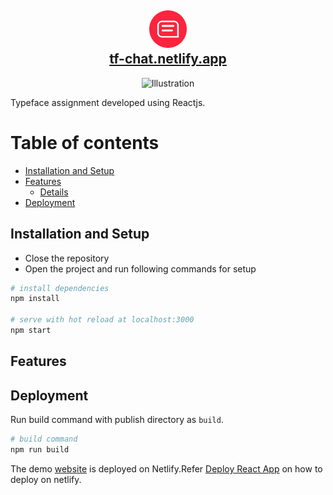<h2 align="center">
    <img src="./public/favicon.ico" alt="Logo" width="60" height="60" />
    <br />
    <a href="https://tf-chat.netlify.app">tf-chat.netlify.app</a>
</h2>

<div align="center">
    <img src="./src/images/_" alt="Illustration" />
</div>

Typeface assignment developed using Reactjs.

# Table of contents

* [Installation and Setup](#installation-and-setup)
* [Features](#features)
    * [Details](#details)
* [Deployment](#deployment)

## Installation and Setup

* Close the repository
* Open the project and run following commands for setup

```bash
# install dependencies
npm install

# serve with hot reload at localhost:3000
npm start
```

## Features

## Deployment
Run build command with publish directory as `build`.

```bash
# build command
npm run build
```

The demo [website](https://tf-chat.netlify.app) is deployed on Netlify.Refer [Deploy React App](https://www.netlify.com/blog/2016/07/22/deploy-react-apps-in-less-than-30-seconds/) on how to deploy on netlify.